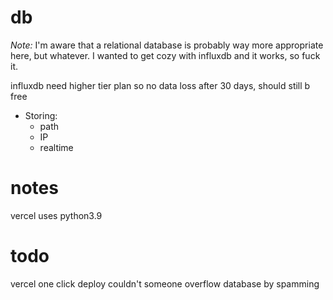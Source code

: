 # db
*Note:* I'm aware that a relational database is probably way more appropriate here, but whatever. I wanted to get cozy with influxdb and it works, so fuck it.

influxdb
need higher tier plan so no data loss after 30 days, should still b free

* Storing:
  * path
  * IP
  * realtime

# notes
vercel uses python3.9
# todo
vercel one click deploy
couldn't someone overflow database by spamming 